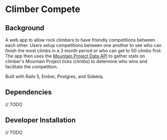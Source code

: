 # Climber Compete

## Background

A web app to allow rock climbers to have friendly competitions between each other. Users setup competitions between one another to see who can finish the most climbs in a 3 month period or who can get to 50 climbs first. The app then uses the [Mountain Project Data API](https://www.mountainproject.com/data) to gather stats on climber's Mountain Project ticks (climbs) to determine who wins and facilitate the competition.

Built with Rails 5, Ember, Postgres, and Sidekiq.

## Dependencies

// TODO

## Developer Installation

// TODO
